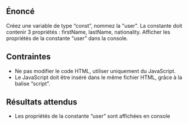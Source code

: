 ## Énoncé

Créez une variable de type “const”, nommez la "user".
La constante doit contenir 3 propriétés : firstName, lastName, nationality.
Afficher les propriétés de la constante “user” dans la console.


## Contraintes

- Ne pas modifier le code HTML, utiliser uniquement du JavaScript.
- Le JavaScript doit être inséré dans le même fichier HTML, grâce à la balise “script”.

## Résultats attendus

- Les propriétés de la constante “user” sont affichées en console